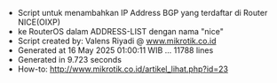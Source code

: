 - Script untuk menambahkan IP Address BGP yang terdaftar di Router NICE(OIXP)
- ke RouterOS dalam ADDRESS-LIST dengan nama "nice"
- Script created by: Valens Riyadi @ www.mikrotik.co.id
- Generated at 16 May 2025 01:00:11 WIB ... 11788 lines
- Generated in 9.723 seconds
- How-to: http://www.mikrotik.co.id/artikel_lihat.php?id=23
